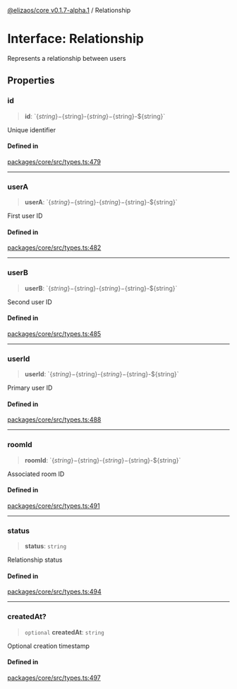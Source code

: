 [@elizaos/core v0.1.7-alpha.1](../index.md) / Relationship

# Interface: Relationship

Represents a relationship between users

## Properties

### id

> **id**: \`$\{string\}-$\{string\}-$\{string\}-$\{string\}-$\{string\}\`

Unique identifier

#### Defined in

[packages/core/src/types.ts:479](https://github.com/elizaOS/eliza/blob/main/packages/core/src/types.ts#L479)

***

### userA

> **userA**: \`$\{string\}-$\{string\}-$\{string\}-$\{string\}-$\{string\}\`

First user ID

#### Defined in

[packages/core/src/types.ts:482](https://github.com/elizaOS/eliza/blob/main/packages/core/src/types.ts#L482)

***

### userB

> **userB**: \`$\{string\}-$\{string\}-$\{string\}-$\{string\}-$\{string\}\`

Second user ID

#### Defined in

[packages/core/src/types.ts:485](https://github.com/elizaOS/eliza/blob/main/packages/core/src/types.ts#L485)

***

### userId

> **userId**: \`$\{string\}-$\{string\}-$\{string\}-$\{string\}-$\{string\}\`

Primary user ID

#### Defined in

[packages/core/src/types.ts:488](https://github.com/elizaOS/eliza/blob/main/packages/core/src/types.ts#L488)

***

### roomId

> **roomId**: \`$\{string\}-$\{string\}-$\{string\}-$\{string\}-$\{string\}\`

Associated room ID

#### Defined in

[packages/core/src/types.ts:491](https://github.com/elizaOS/eliza/blob/main/packages/core/src/types.ts#L491)

***

### status

> **status**: `string`

Relationship status

#### Defined in

[packages/core/src/types.ts:494](https://github.com/elizaOS/eliza/blob/main/packages/core/src/types.ts#L494)

***

### createdAt?

> `optional` **createdAt**: `string`

Optional creation timestamp

#### Defined in

[packages/core/src/types.ts:497](https://github.com/elizaOS/eliza/blob/main/packages/core/src/types.ts#L497)
